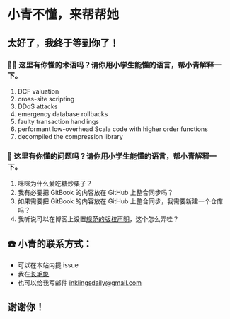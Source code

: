 # 小青不懂，来帮帮她

## 太好了，我终于等到你了！

### 🙇‍♀️ 这里有你懂的术语吗？请你用小学生能懂的语言，帮小青解释一下。  
   1. DCF valuation  
   2. cross-site scripting  
   3. DDoS attacks  
   4. emergency database rollbacks  
   5. faulty transaction handlings  
   6. performant low-overhead Scala code with higher order functions  
   7. decompiled the compression library  
   
### 🤔️ 这里有你懂的问题吗？请你用小学生能懂的语言，帮小青解释一下。  
   1. 咪咪为什么爱吃糖炒栗子？
   2. 我有必要把 GitBook 的内容放在 GitHub 上整合同步吗？
   3. 如果需要把 GitBook 的内容放在 GitHub 上整合同步，我需要新建一个仓库吗？
   4. 我听说可以在博客上设置[规范的版权声明](https://creativecommons.org/licenses/by/4.0/deed.zh)，这个怎么弄哇？
   
## ☎️ 小青的联系方式：
   * 可以在本站内提 issue
   * 我在[长毛象](https://mastodon.social/web/@inklingsdaily)
   * 也可以给我写邮件 inklingsdaily@gmail.com
   
## 谢谢你！
